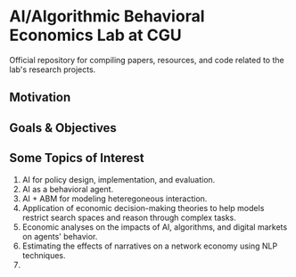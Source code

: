 # AI/Algorithmic Behavioral Economics Lab at CGU

Official repository for compiling papers, resources, and code related to the lab's research projects.

## Motivation



## Goals & Objectives



## Some Topics of Interest

1. AI for policy design, implementation, and evaluation.
2. AI as a behavioral agent.
3. AI + ABM for modeling heteregoneous interaction.
4. Application of economic decision-making theories to help models restrict search spaces and reason through complex tasks.
5. Economic analyses on the impacts of AI, algorithms, and digital markets on agents' behavior.
6. Estimating the effects of narratives on a network economy using NLP techniques.
7. 
